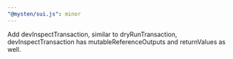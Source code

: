 ```yaml
---
"@mysten/sui.js": minor
---
```


Add devInspectTransaction, similar to dryRunTransaction, devInspectTransaction has mutableReferenceOutputs and returnValues as well.
